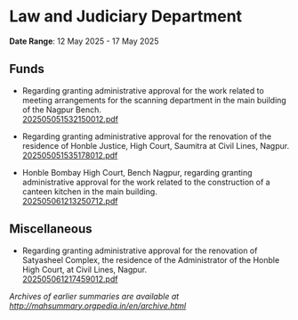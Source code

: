 # Law and Judiciary Department

**Date Range**: 12 May 2025 - 17 May 2025


## Funds
- Regarding granting administrative approval for the work related to meeting arrangements for the scanning department in the main building of the Nagpur Bench.\
  [202505051532150012.pdf](https://gr.maharashtra.gov.in/Site/Upload/Government%20Resolutions/English/202505051532150012.pdf)

- Regarding granting administrative approval for the renovation of the residence of Honble Justice, High Court, Saumitra at Civil Lines, Nagpur.\
  [202505051535178012.pdf](https://gr.maharashtra.gov.in/Site/Upload/Government%20Resolutions/English/202505051535178012.pdf)

- Honble Bombay High Court, Bench Nagpur, regarding granting administrative approval for the work related to the construction of a canteen kitchen in the main building.\
  [202505061213250712.pdf](https://gr.maharashtra.gov.in/Site/Upload/Government%20Resolutions/English/202505061213250712.pdf)

## Miscellaneous
- Regarding granting administrative approval for the renovation of Satyasheel Complex, the residence of the Administrator of the Honble High Court, at Civil Lines, Nagpur.\
  [202505061217459012.pdf](https://gr.maharashtra.gov.in/Site/Upload/Government%20Resolutions/English/202505061217459012.pdf)


*Archives of earlier summaries are available at http://mahsummary.orgpedia.in/en/archive.html*